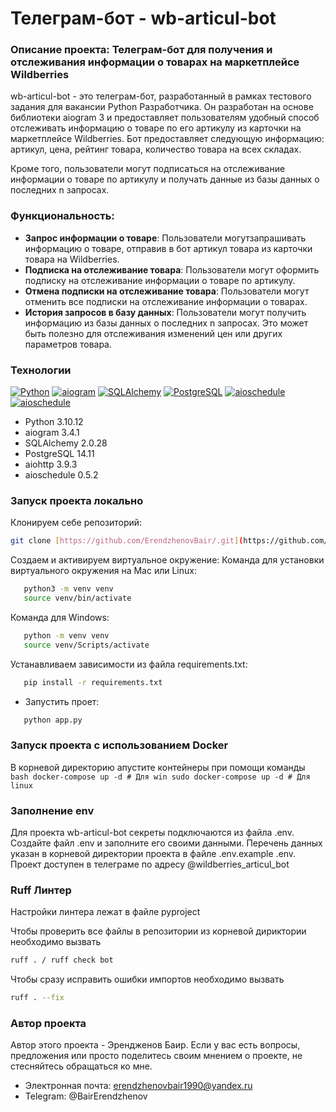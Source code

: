 # Телеграм-бот - wb-articul-bot

### Описание проекта: Телеграм-бот для получения и отслеживания информации о товарах на маркетплейсе Wildberries 

wb-articul-bot - это телеграм-бот, разработанный в рамках тестового задания для вакансии Python Разработчика. Он разработан на основе библиотеки aiogram 3 и предоставляет пользователям удобный способ отслеживать информацию о товаре по его артикулу из карточки на маркетплейсе Wildberries. Бот предоставляет следующую информацию: артикул, цена, рейтинг товара, количество товара на всех складах.

Кроме того, пользователи могут подписаться на отслеживание информации о товаре по артикулу и получать данные из базы данных о последних n запросах.

### Функциональность:

- **Запрос информации о товаре**: Пользователи могутзапрашивать информацию о товаре, отправив в бот артикул товара из карточки товара на Wildberries.
- **Подписка на отслеживание товара**: Пользователи могут оформить подписку на отслеживание информации о товаре по артикулу.
- **Отмена подписки на отслеживание товара**: Пользователи могут отменить все подписки на отслеживание информации о товарах.
- **История запросов в базу данных**: Пользователи могут получить информацию из базы данных о последних n запросах. Это может быть полезно для отслеживания изменений цен или других параметров товара.

### Технологии

[![Python](https://img.shields.io/badge/-Python-464646?style=flat-square&logo=Python)](https://www.python.org/)
[![aiogram](https://img.shields.io/badge/-aiogram-464646?style=flat-square&logo=telegram)](https://github.com/aiogram/aiogram)
[![SQLAlchemy](https://img.shields.io/badge/-SQLAlchemy-464646?style=flat-square&logo=sqlalchemy)](https://www.sqlalchemy.org/)
[![PostgreSQL](https://img.shields.io/badge/-PostgreSQL-464646?style=flat-square&logo=postgresql)](https://www.postgresql.org/)
[![aioschedule](https://img.shields.io/badge/-aioschedule-464646?style=flat-square&logo=python)](https://github.com/ChadSikorra/aioschedule)
[![aioschedule](https://img.shields.io/badge/-aioschedule-464646?style=flat-square&logo=python)](https://github.com/ChadSikorra/aioschedule)

- Python 3.10.12
- aiogram 3.4.1
- SQLAlchemy 2.0.28
- PostgreSQL 14.11
- aiohttp 3.9.3
- aioschedule 0.5.2

### Запуск проекта локально 

Клонируем себе репозиторий:

```bash
git clone [https://github.com/ErendzhenovBair/.git](https://github.com/ErendzhenovBair/wb-articul-bot.git)
```
Cоздаем и активируем виртуальное окружение:
Команда для установки виртуального окружения на Mac или Linux:

```bash
   python3 -m venv venv
   source venv/bin/activate
```

Команда для Windows:

```bash
   python -m venv venv
   source venv/Scripts/activate
```

Устанавливаем зависимости из файла requirements.txt:

```bash
   pip install -r requirements.txt
```

- Запустить проет:

```bash
   python app.py
```
### Запуск проекта с использованием Docker

В корневой директорию апустите контейнеры при помощи команды
    ```bash
    docker-compose up -d # Для win
    sudo docker-compose up -d # Для linux
    ```

### Заполнение env

Для проекта wb-articul-bot секреты подключаются из файла .env. 
Создайте файл .env и заполните его своими данными. Перечень данных указан в корневой директории проекта в файле .env.example .env.
Проект доступен в телеграме по адресу @wildberries_articul_bot

### Ruff Линтер

Настройки линтера лежат в файле pyproject

Чтобы проверить все файлы в репозитории из корневой дириктории необходимо вызвать

```bash
ruff . / ruff check bot
```

Чтобы сразу исправить ошибки импортов необходимо вызвать

```bash
ruff . --fix
```

### Автор проекта

Автор этого проекта - Эрендженов Баир. 
Если у вас есть вопросы, предложения или просто поделитесь своим мнением о проекте, не стесняйтесь обращаться ко мне.
- Электронная почта: erendzhenovbair1990@yandex.ru
- Telegram: @BairErendzhenov
